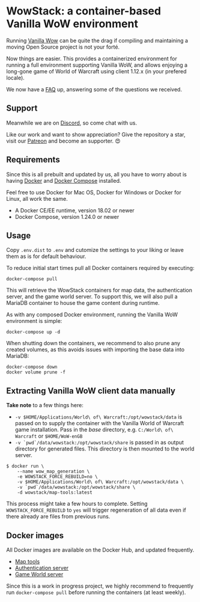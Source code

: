 # WowStack: a container-based Vanilla WoW environment

Running [Vanilla Wow][wow-1] can be quite the drag if compiling and maintaining
a moving Open Source project is not your forté.

Now things are easier. This provides a containerized environment for running
a full environment supporting Vanilla WoW, and allows enjoying a long-gone game
of World of Warcraft using client 1.12.x (in your prefered locale).

We now have a [FAQ](FAQ.md) up, answering some of the questions we received.

## Support

Meanwhile we are on [Discord][discord], so come chat with us.

Like our work and want to show appreciation? Give the repository a star, visit
our [Patreon][patreon] and become an supporter. :heart_eyes:

## Requirements

Since this is all prebuilt and updated by us, all you have to worry about is
having [Docker][docker] and [Docker Compose][docker-compose] installed.

Feel free to use Docker for Mac OS, Docker for Windows or Docker for Linux,
all work the same.

- A Docker CE/EE runtime, version 18.02 or newer
- Docker Compose, version 1.24.0 or newer

## Usage

Copy `.env.dist` to `.env` and cutomize the settings to your liking or leave
them as is for default behaviour.

To reduce initial start times  pull all Docker containers required by executing:

```console
docker-compose pull
```

This will retrieve the WowStack containers for map data, the authentication
server, and the game world server. To support this, we will also pull a MariaDB
container to house the game content during runtime.

As with any composed Docker environment, running the Vanilla WoW environment is
simple:

```console
docker-compose up -d
```

When shutting down the containers, we recommend to also prune any created
volumes, as this avoids issues with importing the base data into MariaDB:

```console
docker-compose down
docker volume prune -f
```

## Extracting Vanilla WoW client data manually

**Take note** to a few things here:

- `-v $HOME/Applications/World\ of\ Warcraft:/opt/wowstack/data` is passed on to
  supply the container with the Vanilla World of Warcraft game installation. Pass
  in the _base_ directory, e.g. `C:/World\ of\ Warcraft` or `$HOME/WoW-enGB`
- ```-v `pwd`/data/wowstack:/opt/wowstack/share``` is passed in as output directory
  for generated files. This directory is then mounted to the world server.

```console
$ docker run \
    --name wow_map_generation \
    -e WOWSTACK_FORCE_REBUILD=no \
    -v $HOME/Applications/World\ of\ Warcraft:/opt/wowstack/data \
    -v `pwd`/data/wowstack:/opt/wowstack/share \
    -d wowstack/map-tools:latest
```

This process might take a few hours to complete. Setting `WOWSTACK_FORCE_REBUILD`
to `yes` will trigger regeneration of all data even if there already are files
from previous runs.

## Docker images

All Docker images are available on the Docker Hub, and updated frequently.

- [Map tools](https://hub.docker.com/r/wowstack/map-tools/)
- [Authentication server](https://hub.docker.com/r/wowstack/auth-server/)
- [Game World server](https://hub.docker.com/r/wowstack/world-server/)

Since this is a work in progress project, we highly recommend to frequently
run `docker-compose pull` before running the containers (at least weekly).

[docker]: https://docs.docker.com/install/
[docker-compose]: https://docs.docker.com/compose/install/

[wowstack]: https://wowstack.io/
[wow-1]: http://blizzard.com/games/wow/
[discord]: https://discord.gg/TttsRMp
[patreon]: https://www.patreon.com/bePatron?u=10897042
